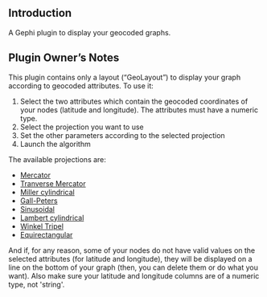 ## Introduction

A Gephi plugin to display your geocoded graphs.

## Plugin Owner’s Notes

This plugin contains only a layout (“GeoLayout”) to display your graph according to geocoded attributes. To use it:

1. Select the two attributes which contain the geocoded coordinates of your nodes (latitude and longitude). The attributes must have a numeric type.
2. Select the projection you want to use
3. Set the other parameters according to the selected projection
4. Launch the algorithm

The available projections are:

* [Mercator](https://en.wikipedia.org/wiki/Mercator_projection)
* [Tranverse Mercator](https://en.wikipedia.org/wiki/Transverse_Mercator_projection)
* [Miller cylindrical](https://en.wikipedia.org/wiki/Miller_cylindrical_projection)
* [Gall-Peters](https://en.wikipedia.org/wiki/Gall%E2%80%93Peters_projection)
* [Sinusoidal](https://en.wikipedia.org/wiki/Sinusoidal_projection)
* [Lambert cylindrical](https://en.wikipedia.org/wiki/Lambert_cylindrical_equal-area_projection)
* [Winkel Tripel](http://en.wikipedia.org/wiki/Winkel_tripel_projection)
* [Equirectangular](https://en.wikipedia.org/wiki/Equirectangular_projection)

And if, for any reason, some of your nodes do not have valid values on the selected attributes (for latitude and longitude), they will be displayed on a line on the bottom of your graph (then, you can delete them or do what you want). Also make sure your latitude and longitude columns are of a numeric type, not 'string'.
